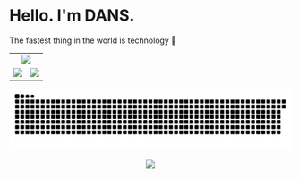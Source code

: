 <h1 align="left">Hello. I'm DANS.</h1>

The fastest thing in the world is technology 🚀</p>

<table width="100%" align="center" style="max-width: 100vw;">
  <tr>
    <td colspan="2" align="center">
      <img src="http://github-profile-summary-cards.vercel.app/api/cards/profile-details?username=qdans&theme=transparent" style="width: var(--profile-width, 150%); max-width: 150vw;" />
    </td>
  </tr>
  <tr>
    <td width="50%" align="center">
      <img src="http://github-profile-summary-cards.vercel.app/api/cards/stats?username=qdans&theme=transparent" style="width: var(--stats-width, 150%); max-width: 150vw;" />
    </td>
    <td width="50%" align="center">
      <img src="http://github-profile-summary-cards.vercel.app/api/cards/most-commit-language?username=qdans&theme=transparent" style="width: var(--language-width, 150%); max-width: 150vw;" />
    </td>
  </tr>
</table>


<!-- Contribution Graph -->
<p align="center">
  <picture>
    <source media="(prefers-color-scheme: dark)" srcset="https://github.com/qdans/qdans/blob/output/snake-dark.svg" />
    <source media="(prefers-color-scheme: light)" srcset="https://github.com/qdans/qdans/blob/output/snake-light.svg" />
    <img src="https://github.com/qdans/qdans/blob/output/snake-dark.svg" alt="Snake animation">
  </picture>
</p>

<p align="center">
  <img src="https://user-images.githubusercontent.com/73097560/115834477-dbab4500-a447-11eb-908a-139a6edaec5c.gif">
</p>
